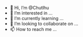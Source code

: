 - 👋 Hi, I’m @Chutlhu
- 👀 I’m interested in ...
- 🌱 I’m currently learning ...
- 💞️ I’m looking to collaborate on ...
- 📫 How to reach me ...

<!---
Chutlhu/Chutlhu is a ✨ special ✨ repository because its `README.md` (this file) appears on your GitHub profile.
You can click the Preview link to take a look at your changes.
--->
